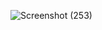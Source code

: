 
![Screenshot (253)](https://github.com/KhushalBorse2023/Leetcode-24/assets/86597374/dd8c9b74-a431-417b-a8da-0f83e8958bcc)
